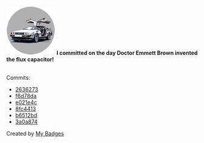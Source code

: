 <img src="https://github.com/my-badges/my-badges/blob/master/src/all-badges/delorean/delorean.png?raw=true" alt="I committed on the day Doctor Emmett Brown invented the flux capacitor!" title="I committed on the day Doctor Emmett Brown invented the flux capacitor!" width="128">
<strong>I committed on the day Doctor Emmett Brown invented the flux capacitor!</strong>
<br><br>

Commits:

- <a href="https://github.com/ccamel/ccamel/commit/2636273bc7804ab7ebbb880f83b9ed767633a573">2636273</a>
- <a href="https://github.com/ccamel/ccamel/commit/f6d78daa2fccf0aafff5a398411957d604ab51fa">f6d78da</a>
- <a href="https://github.com/ccamel/ccamel/commit/e021e4c4b3900c28f08e14b8f606d953ae11773b">e021e4c</a>
- <a href="https://github.com/ccamel/ccamel/commit/8fc4413201f0262f00eed676f0f692a3ecf17422">8fc4413</a>
- <a href="https://github.com/ccamel/awesome-ccamel/commit/b6512bd31af4346eea3e9ec81962a4bb52e600f8">b6512bd</a>
- <a href="https://github.com/ccamel/ccamel/commit/3a0a874b7708c2a8fad7ed1167910c878deac48e">3a0a874</a>


Created by <a href="https://github.com/my-badges/my-badges">My Badges</a>